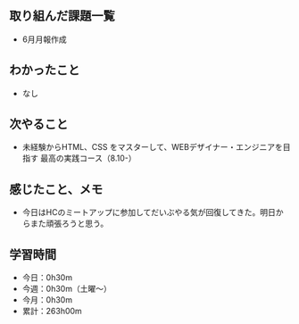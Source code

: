  ## 取り組んだ課題一覧
- 6月月報作成
## わかったこと
- なし
## 次やること
- 未経験からHTML、CSS をマスターして、WEBデザイナー・エンジニアを目指す 最高の実践コース（8.10-）
## 感じたこと、メモ
 - 今日はHCのミートアップに参加してだいぶやる気が回復してきた。明日からまた頑張ろうと思う。    
## 学習時間
- 今日：0h30m
- 今週：0h30m（土曜〜）
- 今月：0h30m
- 累計：263h00m
